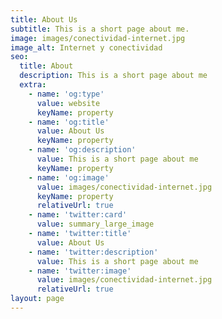 ```yaml
---
title: About Us
subtitle: This is a short page about me.
image: images/conectividad-internet.jpg
image_alt: Internet y conectividad
seo:
  title: About
  description: This is a short page about me
  extra:
    - name: 'og:type'
      value: website
      keyName: property
    - name: 'og:title'
      value: About Us
      keyName: property
    - name: 'og:description'
      value: This is a short page about me
      keyName: property
    - name: 'og:image'
      value: images/conectividad-internet.jpg
      keyName: property
      relativeUrl: true
    - name: 'twitter:card'
      value: summary_large_image
    - name: 'twitter:title'
      value: About Us
    - name: 'twitter:description'
      value: This is a short page about me
    - name: 'twitter:image'
      value: images/conectividad-internet.jpg
      relativeUrl: true
layout: page
---
```



